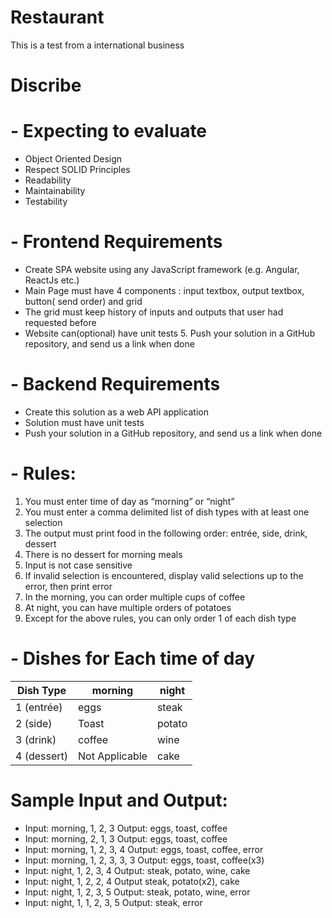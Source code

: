 # Restaurant
This is a test from a international business

# Discribe

# -  Expecting to evaluate
-  Object Oriented Design 
-  Respect SOLID Principles 
-  Readability 
-  Maintainability 
-  Testability 

# -  Frontend Requirements
- Create SPA website using any JavaScript framework (e.g. Angular, ReactJs etc.)
- Main Page must have 4 components :  input textbox, output textbox, button( send order) and grid  
- The grid must keep history of inputs and outputs that user had requested before 
- Website can(optional) have unit tests 5. Push your solution in a GitHub repository, and send us a link when done 

# -  Backend Requirements
- Create this solution as a web API application 
- Solution must have unit tests 
- Push your solution in a GitHub repository, and send us a link when done 

# -  Rules: 
 1. You must enter time of day as “morning” or “night”  
 2. You must enter a comma delimited list of dish types with at least one selection 
 3. The output must print food in the following order: entrée, side, drink, dessert 
 4. There is no dessert for morning meals 
 5. Input is not case sensitive 
 6. If invalid selection is encountered, display valid selections up to the error, then print error 
 7. In the morning, you can order multiple cups of coffee 
 8. At night, you can have multiple orders of potatoes 
 9. Except for the above rules, you can only order 1 of each dish type 
 
 # - Dishes for Each time of day 
 
 <table>
       <thead>
         <tr>
             <th>Dish Type</th>
             <th>morning </th>
             <th>night </th>
         </tr>
       </thead>
       <tbody>
          <tr>
              <td>1 (entrée)</td>
              <td>eggs</td>
              <td>steak </td>
          </tr>
          <tr>
              <td>2 (side) </td>
              <td>Toast</td>
              <td>potato</td>
          </tr>
          <tr>
              <td>3 (drink) </td>
              <td>coffee </td>
              <td>wine </td>
          </tr>
         <tr>
              <td>4 (dessert) </td>
              <td>Not Applicable </td>
              <td>cake  </td>
          </tr>
       </tbody>
 </table>
 
 
# Sample Input and Output: 
- Input: morning, 1, 2, 3     Output: eggs, toast, coffee 
- Input: morning, 2, 1, 3  Output: eggs, toast, coffee 
- Input: morning, 1, 2, 3, 4 Output: eggs, toast, coffee, error 
- Input: morning, 1, 2, 3, 3, 3 Output: eggs, toast, coffee(x3) 
- Input: night, 1, 2, 3, 4 Output:  steak, potato, wine, cake 
- Input: night, 1, 2, 2, 4 Output steak, potato(x2), cake 
- Input: night, 1, 2, 3, 5 Output:  steak, potato, wine, error 
- Input: night, 1, 1, 2, 3, 5 Output:  steak, error 
